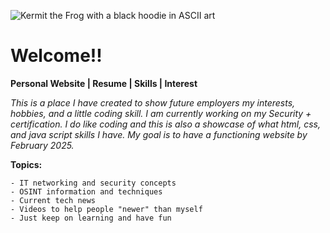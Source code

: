 

![Kermit the Frog with a black hoodie in ASCII art](https://github.com/user-attachments/assets/5e90b07c-26d2-48b7-a71f-a4a7f678092a)




# Welcome!!
**Personal Website | Resume | Skills | Interest**

*This is a place I have created to show future employers my interests, hobbies, and a little coding skill.  I am currently working on my Security + certification.  I do like coding and this is also a showcase of what html, css, and java script skills I have.  My goal is to have a functioning website by February 2025.*  

**Topics:**

    - IT networking and security concepts
    - OSINT information and techniques
    - Current tech news
    - Videos to help people "newer" than myself
    - Just keep on learning and have fun





